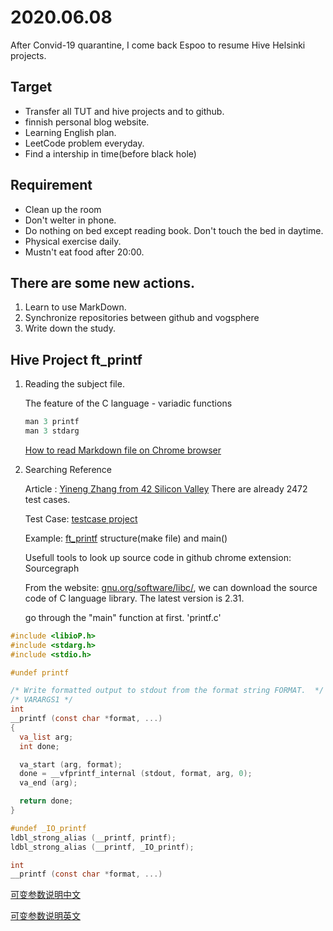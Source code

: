 # 2020.06.08
After Convid-19 quarantine, I come back Espoo to resume Hive Helsinki projects. 
## Target
* Transfer all TUT and hive projects and to github. 
* finnish personal blog website.  
* Learning English plan.
* LeetCode problem everyday.
* Find a intership in time(before black hole)


## Requirement
* Clean up the room
* Don't welter in phone.
* Do nothing on bed except reading book. Don't touch the bed in daytime.
* Physical exercise daily.
* Mustn't eat food after 20:00.



## There are some new actions.
1. Learn to use MarkDown.
2. Synchronize  repositories between github and vogsphere
3. Write down the study. 

## Hive Project ft_printf
1. Reading the subject file.

    The feature of the C language - variadic functions

    ```c
    man 3 printf 
    man 3 stdarg
    ```

    [How to read Markdown file on Chrome browser](https://imagecomputing.net/damien.rohmer/teaching/general/markdown_viewer/index.html)

2. Searching Reference

    Article : [Yineng Zhang from 42 Silicon Valley](https://medium.com/@zhang.yine/ft-printf-d95747b7aa5a)
    There are already 2472 test cases.

    Test Case: [testcase project](https://github.com/gavinfielder/pft)

    Example: [ft_printf](https://github.com/nouraellm/ft_printf.git)
        structure(make file) and main()

    Usefull tools to look up source code in github
    chrome extension: Sourcegraph 

    From the website: [gnu.org/software/libc/](https://www.gnu.org/software/libc/), we can download the source code of C language library. The latest version is 2.31. 

    go through the "main" function at first. 'printf.c'

```c
#include <libioP.h>
#include <stdarg.h>
#include <stdio.h>

#undef printf

/* Write formatted output to stdout from the format string FORMAT.  */
/* VARARGS1 */
int
__printf (const char *format, ...)
{
  va_list arg;
  int done;

  va_start (arg, format);
  done = __vfprintf_internal (stdout, format, arg, 0);
  va_end (arg);

  return done;
}

#undef _IO_printf
ldbl_strong_alias (__printf, printf);
ldbl_strong_alias (__printf, _IO_printf);
```
```c
int
__printf (const char *format, ...)
```
[可变参数说明中文](https://zhidao.baidu.com/question/376625773.html)

[可变参数说明英文](https://www.tutorialspoint.com/c_standard_library/c_function_printf.htm)




